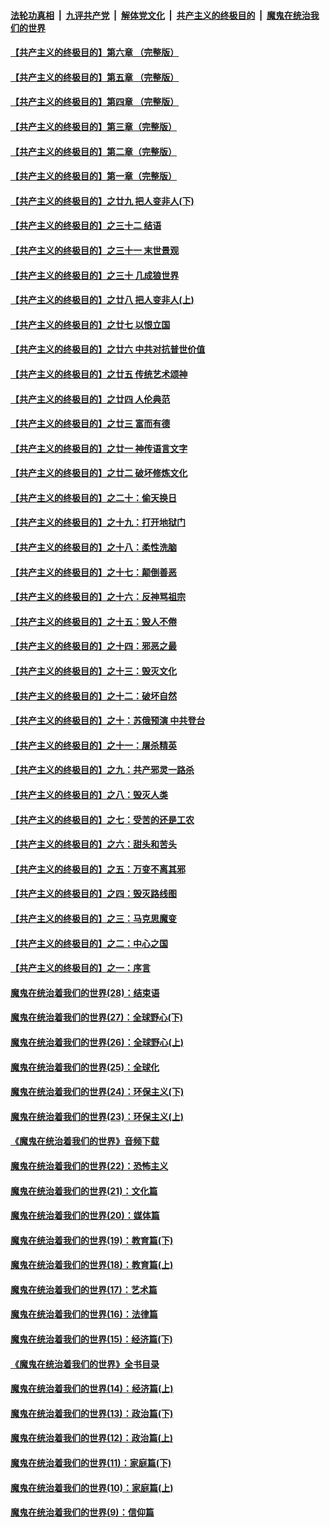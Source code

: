 

####  [法轮功真相](../../../../basic/blob/master/README.md?t=05270301) &nbsp;|&nbsp; [九评共产党](../../../../9ping.md/blob/master/README.md?t=05270301) &nbsp;|&nbsp; [解体党文化](../../../../jtdwh.md/blob/master/README.md?t=05270301)  &nbsp;|&nbsp; [共产主义的终极目的](../../../../gczydzjmd.md/blob/master/README.md?t=05270301) &nbsp;|&nbsp; [魔鬼在统治我们的世界](../../../../mgztzwmdsj.md/blob/master/README.md?t=05270301) 

#### [【共产主义的终极目的】第六章 （完整版）](../pages/nsc422/n11428913.md?t=05270301) 

#### [【共产主义的终极目的】第五章 （完整版）](../pages/nsc422/n11428912.md?t=05270301) 

#### [【共产主义的终极目的】第四章 （完整版）](../pages/nsc422/n11428907.md?t=05270301) 

#### [【共产主义的终极目的】第三章（完整版）](../pages/nsc422/n11428848.md?t=05270301) 

#### [【共产主义的终极目的】第二章（完整版）](../pages/nsc422/n11428831.md?t=05270301) 

#### [【共产主义的终极目的】第一章（完整版）](../pages/nsc422/n11417651.md?t=05270301) 

#### [【共产主义的终极目的】之廿九 把人变非人(下)](../pages/nsc422/n11344140.md?t=05270301) 

#### [【共产主义的终极目的】之三十二 结语](../pages/nsc422/n11360535.md?t=05270301) 

#### [【共产主义的终极目的】之三十一 末世景观](../pages/nsc422/n11351129.md?t=05270301) 

#### [【共产主义的终极目的】之三十 几成狼世界](../pages/nsc422/n11348280.md?t=05270301) 

#### [【共产主义的终极目的】之廿八 把人变非人(上)](../pages/nsc422/n11340492.md?t=05270301) 

#### [【共产主义的终极目的】之廿七 以恨立国](../pages/nsc422/n11336944.md?t=05270301) 

#### [【共产主义的终极目的】之廿六 中共对抗普世价值](../pages/nsc422/n11324785.md?t=05270301) 

#### [【共产主义的终极目的】之廿五 传统艺术颂神](../pages/nsc422/n11296396.md?t=05270301) 

#### [【共产主义的终极目的】之廿四 人伦典范](../pages/nsc422/n11296397.md?t=05270301) 

#### [【共产主义的终极目的】之廿三 富而有德](../pages/nsc422/n11283598.md?t=05270301) 

#### [【共产主义的终极目的】之廿一 神传语言文字](../pages/nsc422/n11263265.md?t=05270301) 

#### [【共产主义的终极目的】之廿二 破坏修炼文化](../pages/nsc422/n11245728.md?t=05270301) 

#### [【共产主义的终极目的】之二十：偷天换日](../pages/nsc422/n11238846.md?t=05270301) 

#### [【共产主义的终极目的】之十九：打开地狱门](../pages/nsc422/n11206376.md?t=05270301) 

#### [【共产主义的终极目的】之十八：柔性洗脑](../pages/nsc422/n11199994.md?t=05270301) 

#### [【共产主义的终极目的】之十七：颠倒善恶](../pages/nsc422/n11179782.md?t=05270301) 

#### [【共产主义的终极目的】之十六：反神骂祖宗](../pages/nsc422/n11166798.md?t=05270301) 

#### [【共产主义的终极目的】之十五：毁人不倦](../pages/nsc422/n11166792.md?t=05270301) 

#### [【共产主义的终极目的】之十四：邪恶之最](../pages/nsc422/n11150249.md?t=05270301) 

#### [【共产主义的终极目的】之十三：毁灭文化](../pages/nsc422/n11135227.md?t=05270301) 

#### [【共产主义的终极目的】之十二：破坏自然](../pages/nsc422/n11135214.md?t=05270301) 

#### [【共产主义的终极目的】之十：苏俄预演 中共登台](../pages/nsc422/n11118424.md?t=05270301) 

#### [【共产主义的终极目的】之十一：屠杀精英](../pages/nsc422/n11118442.md?t=05270301) 

#### [【共产主义的终极目的】之九：共产邪灵一路杀](../pages/nsc422/n11114139.md?t=05270301) 

#### [【共产主义的终极目的】之八：毁灭人类](../pages/nsc422/n11108503.md?t=05270301) 

#### [【共产主义的终极目的】之七：受苦的还是工农](../pages/nsc422/n11101809.md?t=05270301) 

#### [【共产主义的终极目的】之六：甜头和苦头](../pages/nsc422/n11096971.md?t=05270301) 

#### [【共产主义的终极目的】之五：万变不离其邪](../pages/nsc422/n11091285.md?t=05270301) 

#### [【共产主义的终极目的】之四：毁灭路线图](../pages/nsc422/n11086284.md?t=05270301) 

#### [【共产主义的终极目的】之三：马克思魔变](../pages/nsc422/n11061941.md?t=05270301) 

#### [【共产主义的终极目的】之二：中心之国](../pages/nsc422/n11047728.md?t=05270301) 

#### [【共产主义的终极目的】之一：序言](../pages/nsc422/n11086077.md?t=05270301) 

#### [魔鬼在统治着我们的世界(28)：结束语](../pages/nsc422/n10936246.md?t=05270301) 

#### [魔鬼在统治着我们的世界(27)：全球野心(下)](../pages/nsc422/n10928319.md?t=05270301) 

#### [魔鬼在统治着我们的世界(26)：全球野心(上)](../pages/nsc422/n10900318.md?t=05270301) 

#### [魔鬼在统治着我们的世界(25)：全球化](../pages/nsc422/n10788205.md?t=05270301) 

#### [魔鬼在统治着我们的世界(24)：环保主义(下)](../pages/nsc422/n10695307.md?t=05270301) 

#### [魔鬼在统治着我们的世界(23)：环保主义(上)](../pages/nsc422/n10688613.md?t=05270301) 

#### [《魔鬼在统治着我们的世界》音频下载](../pages/nsc422/n10635553.md?t=05270301) 

#### [魔鬼在统治着我们的世界(22)：恐怖主义](../pages/nsc422/n10614727.md?t=05270301) 

#### [魔鬼在统治着我们的世界(21)：文化篇](../pages/nsc422/n10597706.md?t=05270301) 

#### [魔鬼在统治着我们的世界(20)：媒体篇](../pages/nsc422/n10586579.md?t=05270301) 

#### [魔鬼在统治着我们的世界(19)：教育篇(下)](../pages/nsc422/n10564808.md?t=05270301) 

#### [魔鬼在统治着我们的世界(18)：教育篇(上)](../pages/nsc422/n10526970.md?t=05270301) 

#### [魔鬼在统治着我们的世界(17)：艺术篇](../pages/nsc422/n10499093.md?t=05270301) 

#### [魔鬼在统治着我们的世界(16)：法律篇](../pages/nsc422/n10485969.md?t=05270301) 

#### [魔鬼在统治着我们的世界(15)：经济篇(下)](../pages/nsc422/n10469975.md?t=05270301) 

#### [《魔鬼在统治着我们的世界》全书目录](../pages/nsc422/n10464261.md?t=05270301) 

#### [魔鬼在统治着我们的世界(14)：经济篇(上)](../pages/nsc422/n10457370.md?t=05270301) 

#### [魔鬼在统治着我们的世界(13)：政治篇(下)](../pages/nsc422/n10448270.md?t=05270301) 

#### [魔鬼在统治着我们的世界(12)：政治篇(上)](../pages/nsc422/n10444576.md?t=05270301) 

#### [魔鬼在统治着我们的世界(11)：家庭篇(下)](../pages/nsc422/n10440961.md?t=05270301) 

#### [魔鬼在统治着我们的世界(10)：家庭篇(上)](../pages/nsc422/n10435448.md?t=05270301) 

#### [魔鬼在统治着我们的世界(9)：信仰篇](../pages/nsc422/n10432159.md?t=05270301) 

